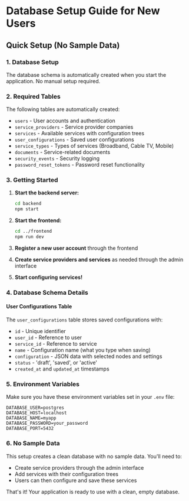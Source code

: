 # Database Setup Guide for New Users

## Quick Setup (No Sample Data)

### 1. Database Setup
The database schema is automatically created when you start the application. No manual setup required.

### 2. Required Tables
The following tables are automatically created:
- `users` - User accounts and authentication
- `service_providers` - Service provider companies
- `services` - Available services with configuration trees
- `user_configurations` - Saved user configurations
- `service_types` - Types of services (Broadband, Cable TV, Mobile)
- `documents` - Service-related documents
- `security_events` - Security logging
- `password_reset_tokens` - Password reset functionality

### 3. Getting Started
1. **Start the backend server:**
   ```bash
   cd backend
   npm start
   ```

2. **Start the frontend:**
   ```bash
   cd ../frontend
   npm run dev
   ```

3. **Register a new user account** through the frontend

4. **Create service providers and services** as needed through the admin interface

5. **Start configuring services!**

### 4. Database Schema Details

#### User Configurations Table
The `user_configurations` table stores saved configurations with:
- `id` - Unique identifier
- `user_id` - Reference to user
- `service_id` - Reference to service
- `name` - Configuration name (what you type when saving)
- `configuration` - JSON data with selected nodes and settings
- `status` - 'draft', 'saved', or 'active'
- `created_at` and `updated_at` timestamps

### 5. Environment Variables
Make sure you have these environment variables set in your `.env` file:
```
DATABASE_USER=postgres
DATABASE_HOST=localhost
DATABASE_NAME=myapp
DATABASE_PASSWORD=your_password
DATABASE_PORT=5432
```

### 6. No Sample Data
This setup creates a clean database with no sample data. You'll need to:
- Create service providers through the admin interface
- Add services with their configuration trees
- Users can then configure and save these services

That's it! Your application is ready to use with a clean, empty database. 
